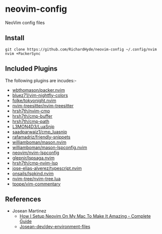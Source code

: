 # neovim-config
NeoVim config files

## Install

```shell
git clone https://github.com/RichardHyde/neovim-config ~/.config/nvim
nvim +PackerSync
```
## Included Plugins

The following plugins are incudes:-

- [wbthomason/packer.nvim](https://github.com/wbthomason/packer.nvim)
- [bluez71/vim-nightfly-colors](https://github.com/bluz71/vim-nightfly-colors)
- [folke/tokyonight.nvim](https://github.com/folke/tokyonight.nvim)
- [nvim-treesitter/nvim-treesitter](https://github.com/nvim-treesitter/nvim-treesitter)
- [hrsh7th/nvim-cmp](https://github.com/hrsh7th/nvim-cmp)
- [hrsh7th/cmp-buffer](https://github.com/hrsh7th/cmp-buffer)
- [hrsh7th/cmp-path](https://github.com/hrsh7/cmp-path)
- [L3MON4D3/LuaSnip](https://github.com/L3MON4D3/LuaSnip)
- [saadparwaiz1/cmp_luasnip](https://github.com/saadparwaiz1/cmp_luasnip)
- [rafamadriz/friendly-snippets](https://github.com/rafamadriz/friendly-snippets)
- [williamboman/mason.nvim](https://github.com/williamboman/mason.nvim)
- [williamboman/mason-lspconfig.nvim](https://github.com/williamboman/mason-lspconfig.nvim)
- [neovim/nvim-lspconfig](https://github.com/neovim/nvim-lspconfig)
- [glepnir/lspsaga.nvim](https://github.com/glepnir/lspsaga)
- [hrsh7th/cmp-nvim-lsp](https://github.com/hrsh7th/cmp-nvim-lsp)
- [jose-elias-alverez/typescript.nvim](https://github.com/jose-elias-alverez/typescript.nvim)
- [onsails/lspkind.nvim](https://github.com/onsails/lspkind.nvim)
- [nvim-tree/nvim-tree.lua](https://github.com/nvim-tree/nvim-tree.lua)
- [tpope/vim-commentary](https://guthub.com/tpope/vim-commentary)

## References

- Josean Martinez
  - [How I Setup Neovim On My Mac To Make It Amazing - Complete Guide](https://www.youtube.com/watch?v=vdn_pKJUda8)
  - [Josean-dev/dev-environment-files](https://github.com/josean-dev/dev-environment-files)

